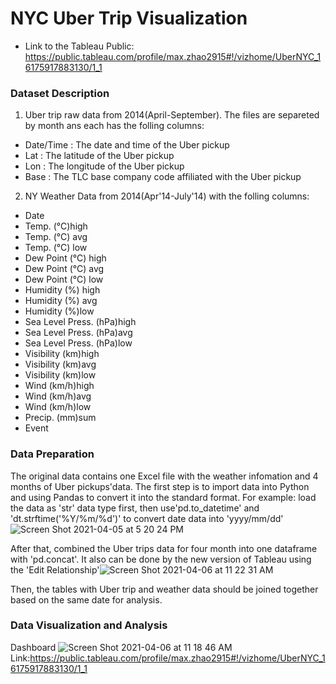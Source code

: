 # NYC Uber Trip Visualization

- Link to the Tableau Public:
https://public.tableau.com/profile/max.zhao2915#!/vizhome/UberNYC_16175917883130/1_1



### Dataset Description

1. Uber trip raw data from 2014(April-September). The files are separeted by month ans each has the folling columns:
 - Date/Time : The date and time of the Uber pickup
 - Lat : The latitude of the Uber pickup
 - Lon : The longitude of the Uber pickup
 - Base : The TLC base company code affiliated with the Uber pickup
2. NY Weather Data from 2014(Apr'14-July'14) with the folling columns:
 - Date
 - Temp. (°C)high
 - Temp. (°C) avg
 - Temp. (°C) low
 - Dew Point (°C) high
 - Dew Point (°C) avg
 - Dew Point (°C) low
 - Humidity (%) high
 - Humidity (%) avg
 - Humidity (%)low
 - Sea Level Press. (hPa)high
 - Sea Level Press. (hPa)avg
 - Sea Level Press. (hPa)low
 - Visibility (km)high
 - Visibility (km)avg
 - Visibility (km)low
 - Wind (km/h)high
 - Wind (km/h)avg
 - Wind (km/h)low
 - Precip. (mm)sum
 - Event


### Data Preparation
The original data contains one Excel file with the weather infomation and 4 months of Uber pickups'data.
The first step is to import data into Python and using Pandas to convert it into the standard format. For example: load the data as 'str' data type first, then use'pd.to_datetime' and 'dt.strftime('%Y/%m/%d')' to convert date data into 'yyyy/mm/dd'
![Screen Shot 2021-04-05 at 5 20 24 PM](https://user-images.githubusercontent.com/69823722/113733726-bdfc8280-96c8-11eb-96a2-8f3852cd248b.png)

After that, combined the Uber trips data for four month into one dataframe with 'pd.concat'. It also can be done by the new version of Tableau using the 'Edit Relationship'![Screen Shot 2021-04-06 at 11 22 31 AM](https://user-images.githubusercontent.com/69823722/113735870-a32b0d80-96ca-11eb-8e06-b844c734920b.png)

Then, the tables with Uber trip and weather data should be joined together based on the same date for analysis.

### Data Visualization and Analysis
Dashboard
![Screen Shot 2021-04-06 at 11 18 46 AM](https://user-images.githubusercontent.com/69823722/113735123-f2247300-96c9-11eb-82d8-41f8d4f9bec6.png)
Link:https://public.tableau.com/profile/max.zhao2915#!/vizhome/UberNYC_16175917883130/1_1



